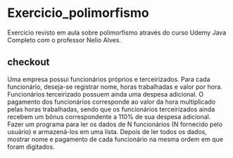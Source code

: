 # Exercicio_polimorfismo
Exercicio revisto em aula sobre polimorfismo através do curso Udemy Java Completo com o professor Nelio Alves.
## checkout
Uma empresa possui funcionários próprios e terceirizados.
Para cada funcionário, deseja-se registrar nome, horas trabalhadas e valor por hora. Funcionários terceirizado possuem ainda uma despesa adicional.
O pagamento dos funcionários corresponde ao valor da hora multiplicado pelas horas trabalhadas, sendo que os funcionários terceirizados ainda recebem um bônus correspondente a 110% de sua despesa adicional.\
Fazer um programa para ler os dados de N funcionários (N fornecido pelo usuário) e armazená-los em uma lista. Depois de ler todos os dados, mostrar nome e pagamento de cada funcionário na mesma ordem em que foram digitados.
